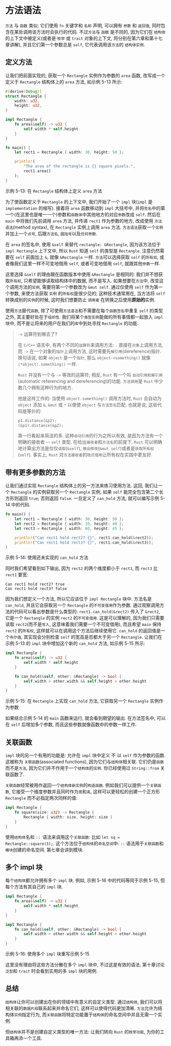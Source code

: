 # 方法语法

`方法` 与 `函数` 类似: 
它们使用 `fn` 关键字和 `名称` 声明, 可以拥有 `参数` 和 `返回值`, 同时包含在某处调用该方法时会执行的代码. 
不过`方法`与 `函数` 是不同的, 因为它们在 `结构体` 的上下文中被定义(或者是 `枚举` 或 `trait` 对象的上下文, 将分别在第六章和第十七章讲解), 
并且它们第一个参数总是 `self`, 它代表调用该`方法`的 `结构体实例`.

## 定义方法

让我们把前面实现的, 获取一个 `Rectangle` 实例作为参数的 `area` 函数, 
改写成一个定义于 `Rectangle` 结构体上的 `area` 方法, 如示例 5-13 所示:

```rust
#[derive(Debug)]
struct Rectangle {
    width: u32,
    height: u32,
}

impl Rectangle {
    fn area(&self) -> u32 {
        self.width * self.height
    }
}

fn main() {
    let rect1 = Rectangle { width: 30, height: 50 };

    println!(
        "The area of the rectangle is {} square pixels.",
        rect1.area()
    );
}
```

示例 5-13: 在 `Rectangle` 结构体上定义 `area` 方法

为了使函数定义于 `Rectangle` 的上下文中, 我们开始了一个 `impl` 块(`impl` 是 `implementation` 的缩写). 
接着将 `area` 函数移动到 `impl` 大括号中, 并将`签名`中的第一个(在这里也是唯一一个)参数和`函数体`中其他地方的对应`参数`改成 `self`. 
然后在 `main` 中将我们先前调用 `area` 方法, 并传递 `rect1` 作为参数的地方, 改成使用 `方法语法`(method syntax), 在 `Rectangle` 实例上调用 `area` 方法.
`方法语法`获取一个`实例`并加上一个`点号`, 后跟`方法名`, `圆括号`以及`任何参数`.

在 `area` 的签名中, 使用 `&self` 来替代 `rectangle: &Rectangle`, 
因为该方法位于 `impl Rectangle` 上下文中, 所以 `Rust` 知道 `self` 的类型是 `Rectangle`. 
注意仍然需要在 `self` 前面加上 `&`, 就像 `&Rectangle` 一样. 
`方法`可以选择获取 `self` 的`所有权`, 或者像我们这里一样不可变地借用 `self`, 或者可变地借用 `self`, 就跟其他`参数`一样.

这里选择 `&self` 的理由跟在函数版本中使用 `&Rectangle` 是相同的: 我们并不想获取`所有权`, 只希望能够读取结构体中的数据, 而不是写入. 
如果想要在`方法`中, 改变这个调用方法的`实例`, 需要将第一个参数改为 `&mut self`. 
通过仅使用 `self` 作为第一个参数, 来使方法获取 `实例` 的`所有权`是很少见的; 
这种技术通常用在, 当方法将 `self` 转换成别的`实例`的时候, 这时我们想要防止 `调用者` 在转换之后使用**原始的**实例.

使用`方法`替代`函数`, 除了可使用`方法语法`和不需要在每个`函数签名`中重复 `self` 的类型之外, 其主要好处在于`组织性`. 
我们将某个`类型实例`能做的所有事情都一起放入 `impl` 块中, 而不是让将来的用户在我们的`库`中到处寻找 `Rectangle` 的功能.

>`->` 运算符到哪去了?
>
>在 `C/C++` 语言中, 有两个不同的`运算符`来调用方法: `.` 直接在`对象`上调用方法, 而 `->` 在一个对象的`指针`上调用方法, 这时需要先`解引用`(dereference)指针. 
>换句话说, 如果 `object` 是一个`指针`, 那么 `object->something()` 就像 `(*object).something()` 一样.
>
>`Rust` 并没有一个与 `->` 等效的运算符; 相反, `Rust` 有一个叫 `自动引用和解引用`(automatic referencing and dereferencing)的功能. 
>`方法调用`是 `Rust` 中少数几个拥有这种行为的地方.
>
>他是这样工作的: 当使用 `object.something()` 调用方法时, `Rust` 会自动为 `object` 添加 `&`, `&mut` 或 `*` 以便使 `object` 与`方法签名`匹配. 
>也就是说, 这些代码是等价的:
>
>```rust
>p1.distance(&p2);
>(&p1).distance(&p2);
>```
>
>第一行看起来简洁的多. 这种`自动引用`的行为之所以有效, 是因为方法有一个明确的接收者  --  `self` 类型. 
>在给出`接收者`和`方法名`的前提下, `Rust` 可以明确地计算出方法是仅仅`读取`(`&self`), `做出修改`(`&mut self`)或者是`获取所有权`(`self`). 
>事实上, `Rust` 对`方法接收者`的`隐式借用`让所有权在实践中更友好.

## 带有更多参数的方法

让我们通过实现 `Rectangle` 结构体上的另一方法来练习使用方法. 
这回, 我们让一个 `Rectangle` 的实例获取另一个 `Rectangle` 实例, 如果 `self` 能完全包含第二个长方形则返回 `true`; 否则返回 `false`. 
一旦定义了 `can_hold` 方法, 就可以编写示例 5-14 中的代码.

```rust
fn main() {
    let rect1 = Rectangle { width: 30, height: 50 };
    let rect2 = Rectangle { width: 10, height: 40 };
    let rect3 = Rectangle { width: 60, height: 45 };

    println!("Can rect1 hold rect2? {}", rect1.can_hold(&rect2));
    println!("Can rect1 hold rect3? {}", rect1.can_hold(&rect3));
}
```

示例 5-14: 使用还未实现的 `can_hold` 方法

同时我们希望看到如下输出, 因为 `rect2` 的两个维度都小于 `rect1`, 而 `rect3` 比 `rect1` 要宽:

```log
Can rect1 hold rect2? true
Can rect1 hold rect3? false
```

因为我们想定义一个方法, 所以它应该位于 `impl Rectangle` 块中. 
方法名是 `can_hold`, 并且它会获取另一个 `Rectangle` 的`不可变借用`作为参数. 
通过观察调用方法的代码可以看出参数是什么类型的: `rect1.can_hold(&rect2)` 传入了 `&rect2`, 它是一个 `Rectangle` 的实例 `rect2` 的`不可变借用`. 
这是可以理解的, 因为我们只需要读取 `rect2`(而不是`写入`, 这意味着我们需要一个不可变借用), 
而且希望 `main` 保持 `rect2` 的`所有权`, 这样就可以在调用这个方法后继续使用它. 
`can_hold` 的返回值是一个`布尔值`, 其实现会分别检查 `self` 的宽高是否都大于另一个 `Rectangle`. 
让我们在示例 5-13 的 `impl` 块中增加这个新的 `can_hold` 方法, 如示例 5-15 所示:

```rust
impl Rectangle {
    fn area(&self) -> u32 {
        self.width * self.height
    }

    fn can_hold(&self, other: &Rectangle) -> bool {
        self.width > other.width && self.height > other.height
    }
}
```

示例 5-15: 在 `Rectangle` 上实现 `can_hold` 方法, 它获取另一个 `Rectangle` 实例作为参数

如果结合示例 5-14 的 `main` 函数来运行, 就会看到期望的输出. 
在方法签名中, 可以在 `self` 后增加多个参数, 而且这些参数就像函数中的参数一样工作.

## 关联函数

`impl` 块的另一个有用的功能是: 允许在 `impl` 块中定义 不 以 `self` 作为参数的函数. 
这被称为 `关联函数`(associated functions), 因为它们与`结构体`相关联. 
它们仍是`函数`而不是`方法`, 因为它们并不作用于一个`结构体`的`实例`. 你已经使用过 `String::from` 关联函数了.

`关联函数`经常被用作返回一个`结构体新实例`的`构造函数`. 
例如我们可以提供一个`关联函数`, 它接受一个维度参数并且同时作为`宽`和`高`, 这样可以更轻松的创建一个正方形 `Rectangle` 而不必指定两次同样的值:

```rust
impl Rectangle {
    fn square(size: u32) -> Rectangle {
        Rectangle { width: size, height: size }
    }
}
```

使用`结构体`名和 `:: `语法来调用这个`关联函数`: 比如 `let sq = Rectangle::square(3);`. 
这个方法位于`结构体`的`命名空间`中: `::` 语法用于`关联函数`和`模块`创建的命名空间. 第七章会讲到模块.

## 多个 impl 块

每个`结构体`都允许拥有多个 `impl` 块. 例如, 示例 5-16 中的代码等同于示例 5-15, 但每个方法有其自己的 `impl` 块.

```rust
impl Rectangle {
    fn area(&self) -> u32 {
        self.width * self.height
    }
}

impl Rectangle {
    fn can_hold(&self, other: &Rectangle) -> bool {
        self.width > other.width && self.height > other.height
    }
}
```

示例 5-16: 使用多个 `impl` 块重写示例 5-15

这里没有理由将这些方法分散在多个 `impl` 块中, 不过这是有效的语法. 
第十章讨论`泛型`和 `trait` 时会看到实用的多 `impl` 块的用例.

## 总结

`结构体`让你可以创建出在你的领域中有意义的自定义类型. 
通过`结构体`, 我们可以将相关联的`数据片段`联系起来并命名它们, 这样可以使得代码更加清晰. 
`方法`允许为结构体`实例`指定行为, 而`关联函数`将特定功能置于`结构体`的命名空间中并且无需一个实例.

但`结构体`并不是创建自定义类型的唯一方法: 让我们转向 `Rust` 的`枚举功能`, 为你的工具箱再添一个工具. 
